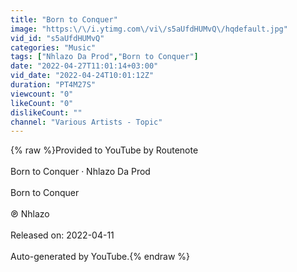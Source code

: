 ```yaml
---
title: "Born to Conquer"
image: "https:\/\/i.ytimg.com\/vi\/s5aUfdHUMvQ\/hqdefault.jpg"
vid_id: "s5aUfdHUMvQ"
categories: "Music"
tags: ["Nhlazo Da Prod","Born to Conquer"]
date: "2022-04-27T11:01:14+03:00"
vid_date: "2022-04-24T10:01:12Z"
duration: "PT4M27S"
viewcount: "0"
likeCount: "0"
dislikeCount: ""
channel: "Various Artists - Topic"
---
```

{% raw %}Provided to YouTube by Routenote<br /><br />Born to Conquer · Nhlazo Da Prod<br /><br />Born to Conquer<br /><br />℗ Nhlazo<br /><br />Released on: 2022-04-11<br /><br />Auto-generated by YouTube.{% endraw %}

